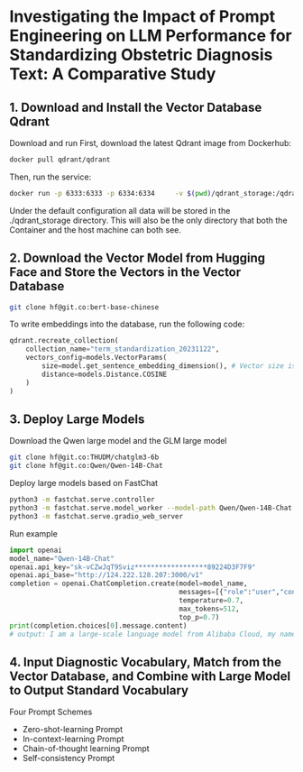 
# Investigating the Impact of Prompt Engineering on LLM Performance for Standardizing Obstetric Diagnosis Text: A Comparative Study 

## 1. Download and Install the Vector Database Qdrant
Download and run
First, download the latest Qdrant image from Dockerhub:
```bash
docker pull qdrant/qdrant
```

Then, run the service:
```bash
docker run -p 6333:6333 -p 6334:6334     -v $(pwd)/qdrant_storage:/qdrant/storage:z     qdrant/qdrant
```

Under the default configuration all data will be stored in the ./qdrant_storage directory. This will also be the only directory that both the Container and the host machine can both see.

## 2. Download the Vector Model from Hugging Face and Store the Vectors in the Vector Database
```bash
git clone hf@git.co:bert-base-chinese
```
To write embeddings into the database, run the following code:
```python
qdrant.recreate_collection(
    collection_name="term_standardization_20231122",
    vectors_config=models.VectorParams(
        size=model.get_sentence_embedding_dimension(), # Vector size is defined by used model
        distance=models.Distance.COSINE
    )
)
```

## 3. Deploy Large Models
Download the Qwen large model and the GLM large model
```bash
git clone hf@git.co:THUDM/chatglm3-6b
git clone hf@git.co:Qwen/Qwen-14B-Chat
```
Deploy large models based on FastChat
```bash
python3 -m fastchat.serve.controller
python3 -m fastchat.serve.model_worker --model-path Qwen/Qwen-14B-Chat
python3 -m fastchat.serve.gradio_web_server
```
Run example
```python
import openai
model_name="Qwen-14B-Chat"
openai.api_key="sk-vCZwJqT9Sviz******************89224D3F7F9"
openai.api_base="http://124.222.128.207:3000/v1"
completion = openai.ChatCompletion.create(model=model_name,
                                          messages=[{"role":"user","content":"Who created you?"}],
                                          temperature=0.7,
                                          max_tokens=512,
                                          top_p=0.7)
print(completion.choices[0].message.content)
# output: I am a large-scale language model from Alibaba Cloud, my name is Tongyi Qianwen.
```

## 4. Input Diagnostic Vocabulary, Match from the Vector Database, and Combine with Large Model to Output Standard Vocabulary
Four Prompt Schemes
* Zero-shot-learning Prompt
* In-context-learning Prompt
* Chain-of-thought learning Prompt
* Self-consistency Prompt
